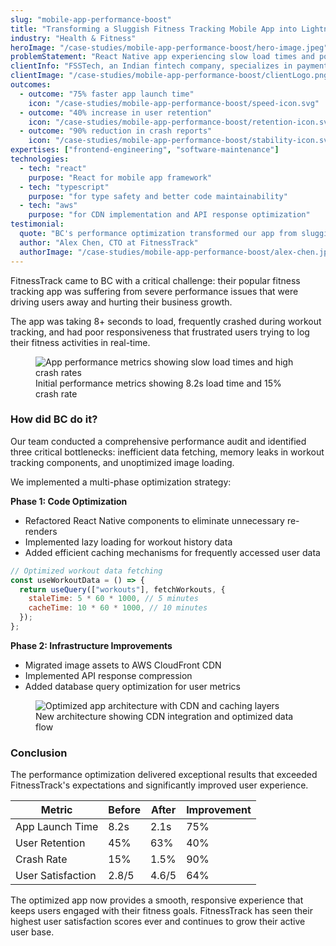 ```yaml
---
slug: "mobile-app-performance-boost"
title: "Transforming a Sluggish Fitness Tracking Mobile App into Lightning Fast User Experience Through Performance Optimization"
industry: "Health & Fitness"
heroImage: "/case-studies/mobile-app-performance-boost/hero-image.jpeg"
problemStatement: "React Native app experiencing slow load times and poor user retention due to performance bottlenecks affecting 50,000+ daily active users."
clientInfo: "FSSTech, an Indian fintech company, specializes in payments solutions, including ATM services and digital banking, with an estimated revenue of $200 million"
clientImage: "/case-studies/mobile-app-performance-boost/clientLogo.png"
outcomes:
  - outcome: "75% faster app launch time"
    icon: "/case-studies/mobile-app-performance-boost/speed-icon.svg"
  - outcome: "40% increase in user retention"
    icon: "/case-studies/mobile-app-performance-boost/retention-icon.svg"
  - outcome: "90% reduction in crash reports"
    icon: "/case-studies/mobile-app-performance-boost/stability-icon.svg"
expertises: ["frontend-engineering", "software-maintenance"]
technologies:
  - tech: "react"
    purpose: "React for mobile app framework"
  - tech: "typescript"
    purpose: "for type safety and better code maintainability"
  - tech: "aws"
    purpose: "for CDN implementation and API response optimization"
testimonial:
  quote: "BC's performance optimization transformed our app from sluggish to lightning-fast. Our users love the improved experience, and our retention rates have never been better."
  author: "Alex Chen, CTO at FitnessTrack"
  authorImage: "/case-studies/mobile-app-performance-boost/alex-chen.jpg"
---
```


FitnessTrack came to BC with a critical challenge: their popular fitness tracking app was suffering from severe performance issues that were driving users away and hurting their business growth.

The app was taking 8+ seconds to load, frequently crashed during workout tracking, and had poor responsiveness that frustrated users trying to log their fitness activities in real-time.

<figure>
  <img src="/case-studies/mobile-app-performance-boost/performance-before.png" alt="App performance metrics showing slow load times and high crash rates" />
  <figcaption>
    Initial performance metrics showing 8.2s load time and 15% crash rate
  </figcaption>
</figure>

### How did BC do it?

Our team conducted a comprehensive performance audit and identified three critical bottlenecks: inefficient data fetching, memory leaks in workout tracking components, and unoptimized image loading.

We implemented a multi-phase optimization strategy:

**Phase 1: Code Optimization**

- Refactored React Native components to eliminate unnecessary re-renders
- Implemented lazy loading for workout history data
- Added efficient caching mechanisms for frequently accessed user data

```javascript
// Optimized workout data fetching
const useWorkoutData = () => {
  return useQuery(["workouts"], fetchWorkouts, {
    staleTime: 5 * 60 * 1000, // 5 minutes
    cacheTime: 10 * 60 * 1000, // 10 minutes
  });
};
```

**Phase 2: Infrastructure Improvements**

- Migrated image assets to AWS CloudFront CDN
- Implemented API response compression
- Added database query optimization for user metrics

<figure>
  <img src="/case-studies/mobile-app-performance-boost/architecture-diagram.png" alt="Optimized app architecture with CDN and caching layers" />
  <figcaption>
    New architecture showing CDN integration and optimized data flow
  </figcaption>
</figure>

### Conclusion

The performance optimization delivered exceptional results that exceeded FitnessTrack's expectations and significantly improved user experience.

| Metric            | Before | After | Improvement |
| ----------------- | ------ | ----- | ----------- |
| App Launch Time   | 8.2s   | 2.1s  | 75%         |
| User Retention    | 45%    | 63%   | 40%         |
| Crash Rate        | 15%    | 1.5%  | 90%         |
| User Satisfaction | 2.8/5  | 4.6/5 | 64%         |

The optimized app now provides a smooth, responsive experience that keeps users engaged with their fitness goals. FitnessTrack has seen their highest user satisfaction scores ever and continues to grow their active user base.
